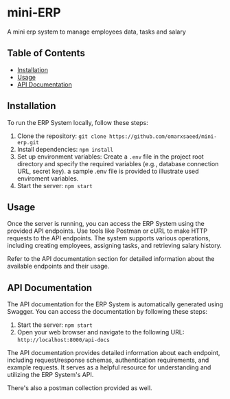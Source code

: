 # mini-ERP

A mini erp system to manage employees data, tasks and salary

## Table of Contents

- [Installation](#installation)
- [Usage](#usage)
- [API Documentation](#api-documentation)

## Installation

To run the ERP System locally, follow these steps:

1. Clone the repository: `git clone https://github.com/omarxsaeed/mini-erp.git`
2. Install dependencies: `npm install`
3. Set up environment variables: Create a `.env` file in the project root directory and specify the required variables (e.g., database connection URL, secret key). a sample .env file is provided to illustrate used enviroment variables.
4. Start the server: `npm start`

## Usage

Once the server is running, you can access the ERP System using the provided API endpoints. Use tools like Postman or cURL to make HTTP requests to the API endpoints. The system supports various operations, including creating employees, assigning tasks, and retrieving salary history.

Refer to the API documentation section for detailed information about the available endpoints and their usage.

## API Documentation

The API documentation for the ERP System is automatically generated using Swagger. You can access the documentation by following these steps:

1. Start the server: `npm start`
2. Open your web browser and navigate to the following URL: `http://localhost:8000/api-docs`

The API documentation provides detailed information about each endpoint, including request/response schemas, authentication requirements, and example requests. It serves as a helpful resource for understanding and utilizing the ERP System's API.

There's also a postman collection provided as well.
